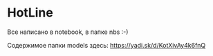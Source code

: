 # HotLine
Все написано в notebook, в папке nbs :-)

Содержимое папки models здесь:
https://yadi.sk/d/KotXivAy4k6fnQ
